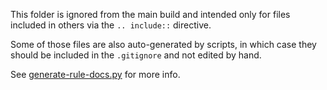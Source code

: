 This folder is ignored from the main build and intended
only for files included in others via the `.. include::`
directive.

Some of those files are also auto-generated by scripts,
in which case they should be included in the `.gitignore`
and not edited by hand.

See [generate-rule-docs.py](https://github.com/sqlfluff/sqlfluff/blob/main/docs/generate-rule-docs.py) for more info.
